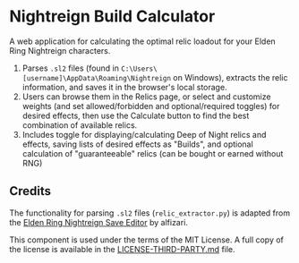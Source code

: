 # Nightreign Build Calculator

A web application for calculating the optimal relic loadout for your Elden Ring Nightreign characters.

1) Parses `.sl2` files (found in `C:\Users\[username]\AppData\Roaming\Nightreign` on Windows), extracts the relic information, and saves it in the browser's local storage.
2) Users can browse them in the Relics page, or select and customize weights (and set allowed/forbidden and optional/required toggles) for desired effects, then use the Calculate button to find the best combination of available relics.
3) Includes toggle for displaying/calculating Deep of Night relics and effects, saving lists of desired effects as "Builds", and optional calculation of "guaranteeable" relics (can be bought or earned without RNG)

## Credits
The functionality for parsing `.sl2` files (`relic_extractor.py`) is adapted from the [Elden Ring Nightreign Save Editor](https://github.com/alfizari/Elden-Ring-Nightreign-Save-Editor-PS4) by alfizari.

This component is used under the terms of the MIT License. A full copy of the license is available in the [LICENSE-THIRD-PARTY.md](./LICENSE-THIRD-PARTY.md) file.
